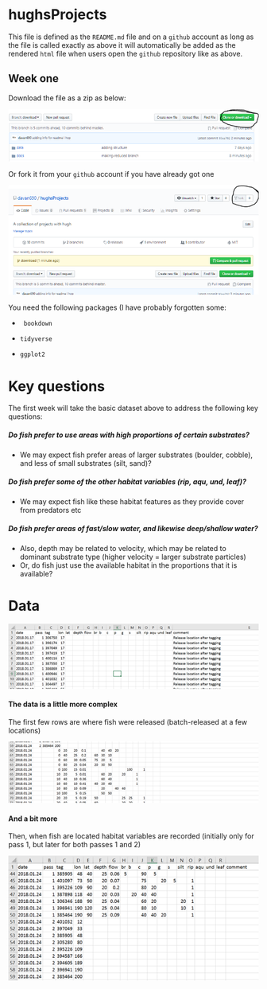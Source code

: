 # hughsProjects
This file is defined as the `README.md` file and on a `github` account as long as the file is called exactly as above it will automatically be added as the rendered `html` file when users open the `github` repository like as above.

## Week one

Download the file as a zip as below:

![1566967229323](resources/download.png)

Or fork it from your `github` account if you have already got one

![1566967274706](resources/fork.png)

You need the following packages (I have probably forgotten some:

- ` bookdown`

- `tidyverse`

- `ggplot2`



# Key questions

The first week will take the basic dataset above to address the following key questions:

##### Do fish prefer to use areas with high proportions of certain substrates? 

- We may expect fish prefer areas of larger substrates (boulder, cobble), and less of small substrates (silt, sand)?

##### Do fish prefer some of the other habitat variables (rip, aqu, und, leaf)?

- We may expect fish like these habitat features as they provide cover from predators etc

##### Do fish prefer areas of fast/slow water, and likewise deep/shallow water?

- Also, depth may be related to velocity, which may be related to dominant substrate type (higher velocity = larger substrate particles)
- Or, do fish just use the available habitat in the proportions that it is available?

# Data

![1566965493373](resources/hugh-data.png)

#### The data is a little more complex

The first few rows are where fish were released
(batch-released at a few locations)

![1566965819084](resources/hugh-release-captures.png)

#### And a bit more

Then, when fish are 
located habitat variables are recorded (initially only for pass 1, but
later for both passes 1 and 2)

![1566965928817](resources/hugh-lat-long.png)

